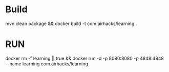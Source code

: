 # Build
mvn clean package && docker build -t com.airhacks/learning .

# RUN

docker rm -f learning || true && docker run -d -p 8080:8080 -p 4848:4848 --name learning com.airhacks/learning 